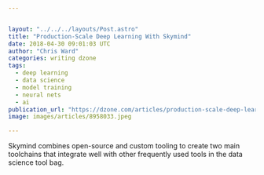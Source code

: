 ```yaml
---


layout: "../../../layouts/Post.astro"
title: "Production-Scale Deep Learning With Skymind"
date: 2018-04-30 09:01:03 UTC
author: "Chris Ward"
categories: writing dzone
tags:
  - deep learning
  - data science
  - model training
  - neural nets
  - ai
publication_url: "https://dzone.com/articles/production-scale-deep-learning-with-skymind"
image: images/articles/8958033.jpeg

---
```

Skymind combines open-source and custom tooling to create two main toolchains that integrate well with other frequently used tools in the data science tool bag.

